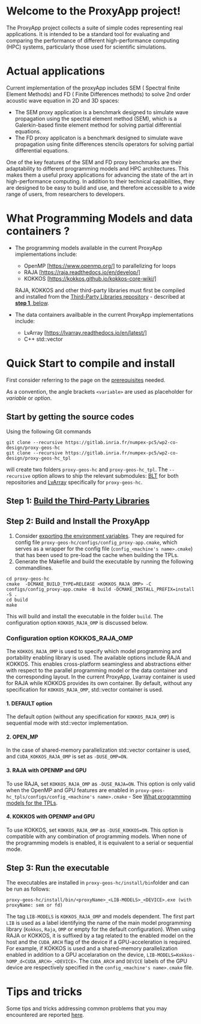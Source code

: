 # Welcome to the  ProxyApp project!

The ProxyApp project  collects a suite of simple codes representing real applications.
It is intended to be a standard tool for evaluating and comparing the performance of different high-performance computing (HPC) systems, particularly those used for scientific simulations.


# Actual applications 

Current implementation of the proxyApp includes SEM ( Spectral finite Element Methods) and FD ( Finite Differences methods) to solve 2nd order acoustic wave equation in 2D and 3D spaces:  
* The SEM proxy application is a benchmark designed to simulate wave propagation using the spectral element method (SEM), which is a Galerkin-based finite element method for solving partial differential equations.  
* The FD proxy applicaton is a benchmark designed to simulate wave propagation using finite differences stencils operators for solving partial differential equations.  

One of the key features of the SEM and FD proxy benchmarks are their adaptability to different programming models and HPC architectures. This makes them a useful proxy applications for advancing the state of the art in high-performance computing. In addition to their technical capabilities, they are designed to be easy to build and use, and therefore accessible to a wide range of users, from researchers to developers.

# What Programming Models and data containers ?

- The programming models available in the current ProxyApp implementations include:  
    * OpenMP [https://www.openmp.org/] to parallelizing for loops  
    * RAJA [https://raja.readthedocs.io/en/develop/]  
    * KOKKOS [https://kokkos.github.io/kokkos-core-wiki/]  
    
    RAJA, KOKKOS and other third-party libraries must first be compiled and installed  from the [Third-Party Libraries repository](https://gitlab.inria.fr/numpex-pc5/wp2-co-design/proxy-geos-hc_tpl) - described at [**step 1**, below](#quick-start-to-compile-and-install).  

- The data containers availbable in the current ProxyApp implementations include:   
    * LvArray [https://lvarray.readthedocs.io/en/latest/]  
    * C++ std::vector  

# Quick Start to compile and install

First consider referring to the page on the [prerequisites](./INSTALL_PREREQUISITES.md) needed.  

As a convention, the angle brackets `<variable>` are used as placeholder for *variable* or *option*.     

## Start by getting the source codes 
Using the following Git commands
```
git clone --recursive https://gitlab.inria.fr/numpex-pc5/wp2-co-design/proxy-geos-hc   
git clone --recursive https://gitlab.inria.fr/numpex-pc5/wp2-co-design/proxy-geos-hc_tpl 
```
will  create two folders `proxy-geos-hc` and `proxy-geos-hc_tpl`. The `--recursive` option allows to ship the relevant submodules: [BLT](https://github.com/LLNL/blt) for both repositories and  [LvArray](https://github.com/GEOS-DEV/LvArray) specifically for  `proxy-geos-hc`.    
## Step 1: [Build the Third-Party Libraries](https://gitlab.inria.fr/numpex-pc5/wp2-co-design/proxy-geos-hc_tpl)

## Step 2: Build and Install the ProxyApp

 1. Consider [exporting the environment variables](https://gitlab.inria.fr/numpex-pc5/wp2-co-design/proxy-geos-hc_tpl/-/tree/reconf?ref_type=heads#export-the-environment-variables-before-the-build). They are required for config file `proxy-geos-hc/configs/config_proxy-app.cmake`, which serves as a wrapper for the config file (`config_<machine's name>.cmake`) that has been used to pre-load the cache when building the TPLs.  
3. Generate the Makefile and build the executable by running the following commandlines. 
```
cd proxy-geos-hc  
cmake  -DCMAKE_BUILD_TYPE=RELEASE <KOKKOS_RAJA_OMP> -C configs/config_proxy-app.cmake -B build -DCMAKE_INSTALL_PREFIX=install -S .
cd build  
make 
```
This will build and install the executable in the folder `build`. The configuration option `KOKKOS_RAJA_OMP` is discussed below.   
 

### Configuration option KOKKOS_RAJA_OMP

 The `KOKKOS_RAJA_OMP` is used to specify which model programming and portability enabling library is used. The available options include RAJA and KOKKOS. This enables cross-platform seamingless and abstractions either with respect to the parallel programming model or the data container and the corresponding layout. In the current ProxyApp, Lvarray container is used for RAJA while  KOKKOS provides its own container. By default, without any specification for `KOKKOS_RAJA_OMP`, std::vector container is used.  
#### 1. DEFAULT option
The default option (without any specification for `KOKKOS_RAJA_OMP`) is sequential mode with std::vector implementation. 

#### 2. OPEN_MP
In the case of shared-memory parallelization std::vector container is used, and  `CUDA_KOKKOS_RAJA_OMP` is set as `-DUSE_OMP=ON`.

#### 3. RAJA  with OPENMP and GPU
To use RAJA, set `KOKKOS_RAJA_OMP` as `-DUSE_RAJA=ON`. This option is only valid when the OpenMP and GPU features are enabled in `proxy-geos-hc_tpls/configs/config_<machine's name>.cmake` - See [What programming models for the TPLs](https://gitlab.inria.fr/numpex-pc5/wp2-co-design/proxy-geos-hc_tpl#2-what-programming-models-for-the-tpls).  

#### 4. KOKKOS with OPENMP and GPU
To use KOKKOS, set `KOKKOS_RAJA_OMP` as `-DUSE_KOKKOS=ON`. This option is compatible with any combination of programming models. When none of the programming models is enabled, it is equivalent to a serial or sequential mode. 
## Step 3: Run the executable 
The executables are installed in `proxy-geos-hc/install/bin`folder and can be run as follows:   
```
proxy-geos-hc/install/bin/<proxyName>_<LIB-MODELS>_<DEVICE>.exe (with proxyName: sem or fd)
```
The tag `LIB-MODELS` is `KOKKOS_RAJA_OMP` and models dependent. The first part `LIB` is used as a label identifying the name of the main model programming library (`Kokkos`, `Raja`, `OMP` or empty for the default configuration). When using RAJA or KOKKOS, it is suffixed by a tag related to the enabled model on the host and the `CUDA_ARCH` flag of the device if a GPU-acceleration is required.   
For example, if KOKKOS is used and a shared-memory parallelization enabled in addition to a GPU accelaration on the device, `LIB-MODELS=Kokkos-hOMP_d<CUDA_ARCH>_<DEVICE>`. The `CUDA_ARCH` and `DEVICE` labels of the GPU device are respectively specified in the `config_<machine's name>.cmake` file. 

# Tips and tricks
Some tips and tricks addressing common problems that you may encountered are reported [here](./TIPS_AND_TRICKS.md).
